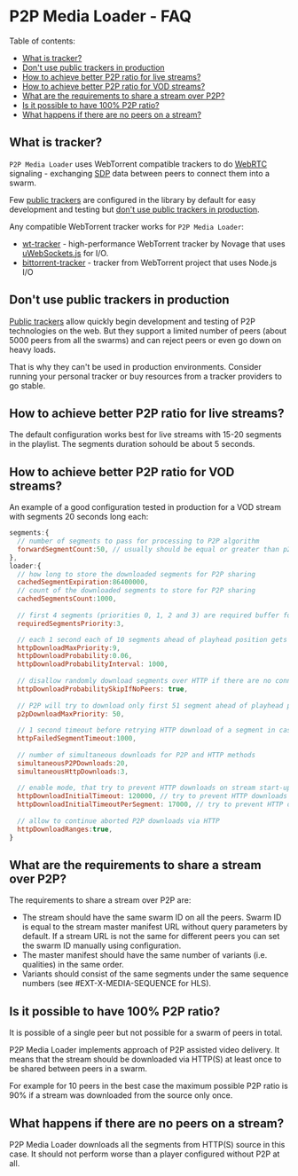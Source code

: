 # P2P Media Loader - FAQ

Table of contents:
- [What is tracker?](#what-is-tracker)
- [Don't use public trackers in production](#dont-use-public-trackers-in-production)
- [How to achieve better P2P ratio for live streams?](#how-to-achieve-better-p2p-ratio-for-live-streams)
- [How to achieve better P2P ratio for VOD streams?](#how-to-achieve-better-p2p-ratio-for-vod-streams)
- [What are the requirements to share a stream over P2P?](#what-are-the-requirements-to-share-a-stream-over-p2p)
- [Is it possible to have 100% P2P ratio?](#is-it-possible-to-have-100-p2p-ratio)
- [What happens if there are no peers on a stream?](#what-happens-if-there-are-no-peers-on-a-stream)

## What is tracker?

`P2P Media Loader` uses WebTorrent compatible trackers to do [WebRTC](https://en.wikipedia.org/wiki/WebRTC) signaling - exchanging [SDP](https://en.wikipedia.org/wiki/Session_Description_Protocol) data between peers to connect them into a swarm.

Few [public trackers](https://openwebtorrent.com/) are configured in the library by default for easy development and testing but [don't use public trackers in production](#dont-use-public-trackers-in-production).

Any compatible WebTorrent tracker works for `P2P Media Loader`:
- [wt-tracker](https://github.com/Novage/wt-tracker) - high-performance WebTorrent tracker by Novage that uses [uWebSockets.js](https://github.com/uNetworking/uWebSockets.js) for I/O.
- [bittorrent-tracker](https://github.com/webtorrent/bittorrent-tracker) - tracker from WebTorrent project that uses Node.js I/O

## Don't use public trackers in production

[Public trackers](https://openwebtorrent.com/) allow quickly begin development and testing of P2P technologies on the web.
But they support a limited number of peers (about 5000 peers from all the swarms) and can reject peers or even go down on heavy loads.

That is why they can't be used in production environments. Consider running your personal tracker or buy resources from a tracker providers to go stable.

## How to achieve better P2P ratio for live streams?

The default configuration works best for live streams with 15-20 segments in the playlist. The segments duration sohould be about 5 seconds.

## How to achieve better P2P ratio for VOD streams?

An example of a good configuration tested in production for a VOD stream with segments 20 seconds long each:

```javascript
segments:{
  // number of segments to pass for processing to P2P algorithm
  forwardSegmentCount:50, // usually should be equal or greater than p2pDownloadMaxPriority and httpDownloadMaxPriority
},
loader:{
  // how long to store the downloaded segments for P2P sharing
  cachedSegmentExpiration:86400000,
  // count of the downloaded segments to store for P2P sharing
  cachedSegmentsCount:1000,
  
  // first 4 segments (priorities 0, 1, 2 and 3) are required buffer for stable playback
  requiredSegmentsPriority:3,

  // each 1 second each of 10 segments ahead of playhead position gets 6% probability for random HTTP download
  httpDownloadMaxPriority:9,
  httpDownloadProbability:0.06,
  httpDownloadProbabilityInterval: 1000,
  
  // disallow randomly download segments over HTTP if there are no connected peers
  httpDownloadProbabilitySkipIfNoPeers: true,
  
  // P2P will try to download only first 51 segment ahead of playhead position
  p2pDownloadMaxPriority: 50,
  
  // 1 second timeout before retrying HTTP download of a segment in case of an error
  httpFailedSegmentTimeout:1000,
  
  // number of simultaneous downloads for P2P and HTTP methods
  simultaneousP2PDownloads:20,
  simultaneousHttpDownloads:3,
  
  // enable mode, that try to prevent HTTP downloads on stream start-up
  httpDownloadInitialTimeout: 120000, // try to prevent HTTP downloads during first 2 minutes
  httpDownloadInitialTimeoutPerSegment: 17000, // try to prevent HTTP download per segment during first 17 seconds
  
  // allow to continue aborted P2P downloads via HTTP
  httpDownloadRanges:true,
}
```

## What are the requirements to share a stream over P2P?

The requirements to share a stream over P2P are:
- The stream should have the same swarm ID on all the peers. Swarm ID is equal to the stream master manifest URL without query parameters by default. If a stream URL is not the same for different peers you can set the swarm ID manually using configuration.
- The master manifest should have the same number of variants (i.e. qualities) in the same order.
- Variants should consist of the same segments under the same sequence numbers (see #EXT-X-MEDIA-SEQUENCE for HLS).

## Is it possible to have 100% P2P ratio?

It is possible of a single peer but not possible for a swarm of peers in total.

P2P Media Loader implements approach of P2P assisted video delivery. It means that the stream should be downloaded via HTTP(S) at least once to be shared between peers in a swarm.

For example for 10 peers in the best case the maximum possible P2P ratio is 90% if a stream was downloaded from the source only once.


## What happens if there are no peers on a stream?

P2P Media Loader downloads all the segments from HTTP(S) source in this case. It should not perform worse than a player configured without P2P at all.
